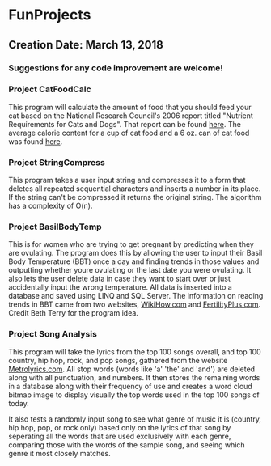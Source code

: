 # FunProjects
## Creation Date: March 13, 2018  
  
  ### Suggestions for any code improvement are welcome!

### Project CatFoodCalc

This program will calculate the amount of food that you should feed your cat based on the National Research Council's 2006 report titled "Nutrient 
Requirements for Cats and Dogs". That report can be found [here](https://www.merckvetmanual.com/management-and-nutrition/nutrition-small-animals/nutritional-requirements-and-related-diseases-of-small-animals#v3326268).
The average calorie content for a cup of cat food and a 6 oz. can of cat food was found [here](https://dunlogginvet.com/how-many-calories-should-your-dog-or-cat-eat-daily/).

### Project StringCompress  

This program takes a user input string and compresses it to a form that deletes all repeated sequential characters and inserts a number in its place. If the string can't be compressed it returns the original string. The algorithm has a complexity of O(n).
  
### Project BasilBodyTemp

This is for women who are trying to get pregnant by predicting when they are ovulating. The program does this by allowing the user to input their Basil Body
Temperature (BBT) once a day and finding trends in those values and outputting whether youre ovulating or the last date you were ovulating. It also lets the user 
delete data in case they want to start over or just accidentally input the wrong temperature. All data is inserted into a database and saved 
using LINQ and SQL Server. The information on reading trends in BBT came from two websites, 
[WikiHow.com](https://www.wikihow.com/Take-Your-Basal-Body-Temperature) and [FertilityPlus.com](http://www.fertilityplus.com/faq/bbt/bbtfaq.html). Credit Beth Terry for the program idea. 

### Project Song Analysis 

This program will take the lyrics from the top 100 songs overall, and top 100 country, hip hop, rock, and pop songs,
 gathered from the website [Metrolyrics.com](https://www.metrolyrics.com). All stop words (words like 'a' 'the' and 'and') are deleted along with all punctuation, 
 and numbers. It then stores the remaining words in a database along with their frequency of use and creates a word cloud bitmap
 image to display visually the top words used in the top 100 songs of today. 
  
 It also tests a randomly input song to see what genre of music it is (country, hip hop, pop, or rock only) based only on the 
 lyrics of that song by seperating all the words that are used exclusively with each genre, comparing those with the words of the 
 sample song, and seeing which genre it most closely matches.